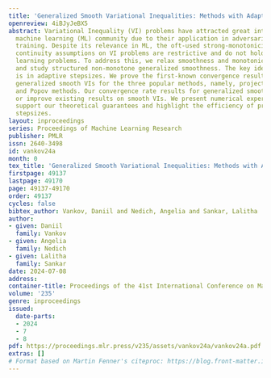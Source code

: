 ```yaml
---
title: 'Generalized Smooth Variational Inequalities: Methods with Adaptive Stepsizes'
openreview: 4iBJyJeBX5
abstract: Variational Inequality (VI) problems have attracted great interest in the
  machine learning (ML) community due to their application in adversarial and multi-agent
  training. Despite its relevance in ML, the oft-used strong-monotonicity and Lipschitz
  continuity assumptions on VI problems are restrictive and do not hold in many machine
  learning problems. To address this, we relax smoothness and monotonicity assumptions
  and study structured non-monotone generalized smoothness. The key idea of our results
  is in adaptive stepsizes. We prove the first-known convergence results for solving
  generalized smooth VIs for the three popular methods, namely, projection, Korpelevich,
  and Popov methods. Our convergence rate results for generalized smooth VIs match
  or improve existing results on smooth VIs. We present numerical experiments that
  support our theoretical guarantees and highlight the efficiency of proposed adaptive
  stepsizes.
layout: inproceedings
series: Proceedings of Machine Learning Research
publisher: PMLR
issn: 2640-3498
id: vankov24a
month: 0
tex_title: 'Generalized Smooth Variational Inequalities: Methods with Adaptive Stepsizes'
firstpage: 49137
lastpage: 49170
page: 49137-49170
order: 49137
cycles: false
bibtex_author: Vankov, Daniil and Nedich, Angelia and Sankar, Lalitha
author:
- given: Daniil
  family: Vankov
- given: Angelia
  family: Nedich
- given: Lalitha
  family: Sankar
date: 2024-07-08
address:
container-title: Proceedings of the 41st International Conference on Machine Learning
volume: '235'
genre: inproceedings
issued:
  date-parts:
  - 2024
  - 7
  - 8
pdf: https://proceedings.mlr.press/v235/assets/vankov24a/vankov24a.pdf
extras: []
# Format based on Martin Fenner's citeproc: https://blog.front-matter.io/posts/citeproc-yaml-for-bibliographies/
---
```


